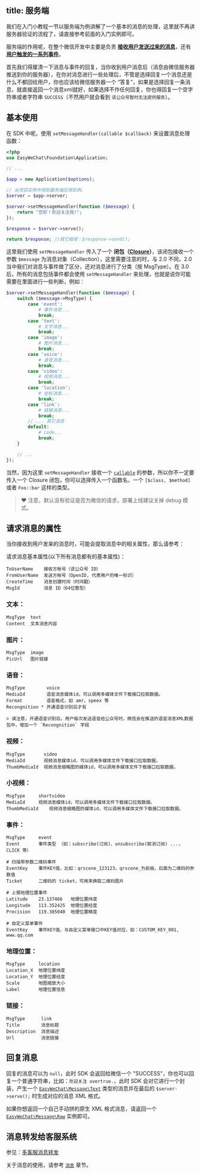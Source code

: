 title: 服务端
---

我们在入门小教程一节以服务端为例讲解了一个基本的消息的处理，这里就不再讲服务器验证的流程了，请直接参考前面的入门实例即可。

服务端的作用呢，在整个微信开发中主要是负责 **[接收用户发送过来的消息](http://mp.weixin.qq.com/wiki/10/79502792eef98d6e0c6e1739da387346.html)**，还有 **[用户触发的一系列事件](http://mp.weixin.qq.com/wiki/2/5baf56ce4947d35003b86a9805634b1e.html)**。

首先我们得厘清一下消息与事件的回复，当你收到用户消息后（消息由微信服务器推送到你的服务器），在你对消息进行一些处理后，不管是选择回复一个消息还是什么不都回给用户，你也应该给微信服务器一个 “答复”，如果是选择回复一条消息，就直接返回一个消息xml就好，如果选择不作任何回复，你也得回复一个空字符串或者字符串 `SUCCESS`（不然用户就会看到 `该公众号暂时无法提供服务`）。

## 基本使用

在 SDK 中呢，使用 `setMessageHandler(callable $callback)` 来设置消息处理函数：

```php
<?php
use EasyWeChat\Foundation\Application;

// ...

$app = new Application($options);

// 从项目实例中得到服务端应用实例。
$server = $app->server;

$server->setMessageHandler(function ($message) {
    return "您好！欢迎关注我!";
});

$response = $server->serve();

return $response; //其它框架：$response->send();
```

这里我们使用 `setMessageHandler` 传入了一个 **闭包（[Closure](http://php.net/manual/en/class.closure.php)）**，该闭包接收一个参数 `$message` 为消息对象（Collection），这里需要注意的时，与 2.0 不同，2.0 当中我们对消息与事件做了区分，还对消息进行了分类（按 MsgType）。在 3.0 后，所有的消息包括事件都会使用 `setMessageHandler` 来处理，也就是说你可能需要在里面进行一些判断，例如：

```php
$server->setMessageHandler(function ($message) {
    switch ($message->MsgType) {
        case 'event':
            # 事件消息...
            break;
        case 'text':
            # 文字消息...
            break;
        case 'image':
            # 图片消息...
            break;
        case 'voice':
            # 语音消息...
            break;
        case 'video':
            # 视频消息...
            break;
        case 'location':
            # 坐标消息...
            break;
        case 'link':
            # 链接消息...
            break;
        // ... 其它消息
        default:
            # code...
            break;
    }

    // ...
});
```

当然，因为这里 `setMessageHandler` 接收一个 [`callable`](http://php.net/manual/zh/language.types.callable.php) 的参数，所以你不一定要传入一个 Closure 闭包，你可以选择传入一个函数名，一个 `[$class, $method]` 或者 `Foo::bar` 这样的类型。

> :heart: 注意，默认没有验证是否为微信的请求，部署上线建议关掉 debug 模式。

## 请求消息的属性

当你接收到用户发来的消息时，可能会提取消息中的相关属性，那么请参考：

请求消息基本属性(以下所有消息都有的基本属性)：

    ToUserName    接收方帐号（该公众号 ID）
    FromUserName  发送方帐号（OpenID, 代表用户的唯一标识）
    CreateTime    消息创建时间（时间戳）
    MsgId         消息 ID（64位整型）

### 文本：

    MsgType  text
    Content  文本消息内容

### 图片：

    MsgType  image
    PicUrl   图片链接

### 语音：

    MsgType        voice
    MediaId        语音消息媒体id，可以调用多媒体文件下载接口拉取数据。
    Format         语音格式，如 amr，speex 等
    Recongnition * 开通语音识别后才有

    > 请注意，开通语音识别后，用户每次发送语音给公众号时，微信会在推送的语音消息XML数据包中，增加一个 `Recongnition` 字段

### 视频：

    MsgType       video
    MediaId       视频消息媒体id，可以调用多媒体文件下载接口拉取数据。
    ThumbMediaId  视频消息缩略图的媒体id，可以调用多媒体文件下载接口拉取数据。

### 小视频：

    MsgType     shortvideo
    MediaId     视频消息媒体id，可以调用多媒体文件下载接口拉取数据。
    ThumbMediaId    视频消息缩略图的媒体id，可以调用多媒体文件下载接口拉取数据。

### 事件：

    MsgType     event
    Event       事件类型 （如：subscribe(订阅)、unsubscribe(取消订阅) ...， CLICK 等）

    # 扫描带参数二维码事件
    EventKey    事件KEY值，比如：qrscene_123123，qrscene_为前缀，后面为二维码的参数值
    Ticket      二维码的 ticket，可用来换取二维码图片

    # 上报地理位置事件
    Latitude    23.137466   地理位置纬度
    Longitude   113.352425  地理位置经度
    Precision   119.385040  地理位置精度

    # 自定义菜单事件
    EventKey    事件KEY值，与自定义菜单接口中KEY值对应，如：CUSTOM_KEY_001, www.qq.com

### 地理位置：

    MsgType     location
    Location_X  地理位置纬度
    Location_Y  地理位置经度
    Scale       地图缩放大小
    Label       地理位置信息

### 链接：

    MsgType      link
    Title        消息标题
    Description  消息描述
    Url          消息链接

## 回复消息

回复的消息可以为 `null`，此时 SDK 会返回给微信一个 "SUCCESS"，你也可以回复一个普通字符串，比如：`欢迎关注 overtrue.`，此时 SDK 会对它进行一个封装，产生一个 [`EasyWeChat\Message\Text`](https://github.com/EasyWeChat/message/blob/master/src/Text.php) 类型的消息并在最后的 `$server->serve();` 时生成对应的消息 XML 格式。

如果你想返回一个自己手动拼的原生 XML 格式消息，请返回一个 [`EasyWeChat\Message\Raw`](https://github.com/EasyWeChat/message/blob/master/src/Raw.php) 实例即可。

## 消息转发给客服系统

参见：[多客服消息转发](message-transfer.html)

关于消息的使用，请参考 [`消息`](docs/messages.html) 章节。
